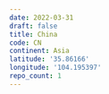 ```yaml
---
date: 2022-03-31
draft: false
title: China
code: CN
continent: Asia
latitude: '35.86166'
longitude: '104.195397'
repo_count: 1
---
```



